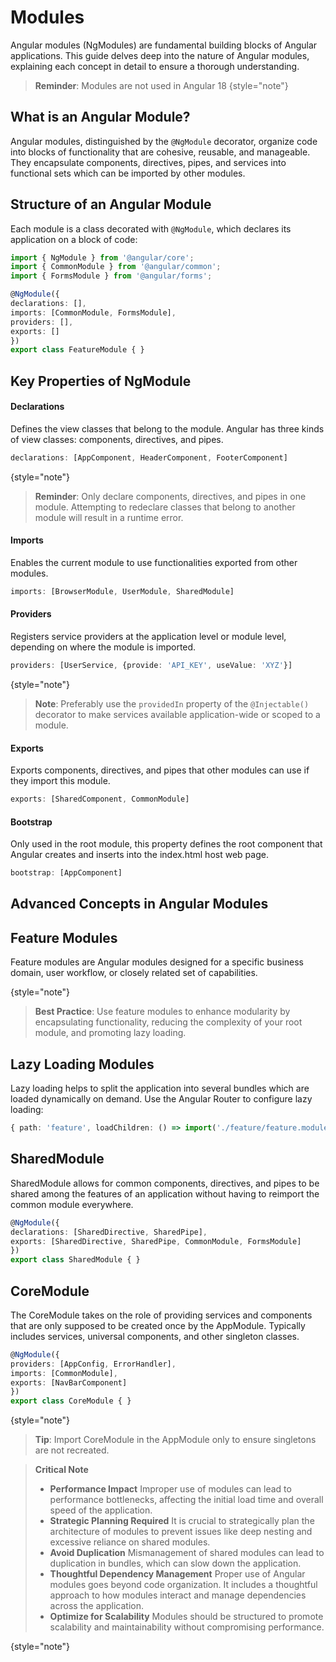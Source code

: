 # Modules


Angular modules (NgModules) are fundamental building blocks of Angular applications. This guide delves deep into the nature of Angular modules, explaining each concept in detail to ensure a thorough understanding.


> **Reminder**: Modules are not used in Angular 18
{style="note"}

## What is an Angular Module?

Angular modules, distinguished by the `@NgModule` decorator, organize code into blocks of functionality that are cohesive, reusable, and manageable. They encapsulate components, directives, pipes, and services into functional sets which can be imported by other modules.

## Structure of an Angular Module

Each module is a class decorated with `@NgModule`, which declares its application on a block of code:

```typescript
import { NgModule } from '@angular/core';
import { CommonModule } from '@angular/common';
import { FormsModule } from '@angular/forms';

@NgModule({
declarations: [],
imports: [CommonModule, FormsModule],
providers: [],
exports: []
})
export class FeatureModule { }
```

## Key Properties of NgModule

#### Declarations

Defines the view classes that belong to the module. Angular has three kinds of view classes: components, directives, and pipes.

```typescript
declarations: [AppComponent, HeaderComponent, FooterComponent]
```

{style="note"}
> **Reminder**: Only declare components, directives, and pipes in one module. Attempting to redeclare classes that belong to another module will result in a runtime error.

#### Imports

Enables the current module to use functionalities exported from other modules.

```typescript
imports: [BrowserModule, UserModule, SharedModule]
```

#### Providers

Registers service providers at the application level or module level, depending on where the module is imported.

```typescript
providers: [UserService, {provide: 'API_KEY', useValue: 'XYZ'}]
```

{style="note"}
> **Note**: Preferably use the `providedIn` property of the `@Injectable()` decorator to make services available application-wide or scoped to a module.

#### Exports

Exports components, directives, and pipes that other modules can use if they import this module.

```typescript
exports: [SharedComponent, CommonModule]
```

#### Bootstrap

Only used in the root module, this property defines the root component that Angular creates and inserts into the index.html host web page.

```typescript
bootstrap: [AppComponent]
```

## Advanced Concepts in Angular Modules

## Feature Modules

Feature modules are Angular modules designed for a specific business domain, user workflow, or closely related set of capabilities.

{style="note"}
> **Best Practice**: Use feature modules to enhance modularity by encapsulating functionality, reducing the complexity of your root module, and promoting lazy loading.

## Lazy Loading Modules

Lazy loading helps to split the application into several bundles which are loaded dynamically on demand. Use the Angular Router to configure lazy loading:

```typescript
{ path: 'feature', loadChildren: () => import('./feature/feature.module').then(m => m.FeatureModule) }
```

## SharedModule

SharedModule allows for common components, directives, and pipes to be shared among the features of an application without having to reimport the common module everywhere.

```typescript
@NgModule({
declarations: [SharedDirective, SharedPipe],
exports: [SharedDirective, SharedPipe, CommonModule, FormsModule]
})
export class SharedModule { }
```

## CoreModule

The CoreModule takes on the role of providing services and components that are only supposed to be created once by the AppModule. Typically includes services, universal components, and other singleton classes.

```typescript
@NgModule({
providers: [AppConfig, ErrorHandler],
imports: [CommonModule],
exports: [NavBarComponent]
})
export class CoreModule { }
```

{style="note"}
> **Tip**: Import CoreModule in the AppModule only to ensure singletons are not recreated.


> **Critical Note**
> - **Performance Impact** Improper use of modules can lead to performance bottlenecks, affecting the initial load time and overall speed of the application.
> - **Strategic Planning Required** It is crucial to strategically plan the architecture of modules to prevent issues like deep nesting and excessive reliance on shared modules.
> - **Avoid Duplication** Mismanagement of shared modules can lead to duplication in bundles, which can slow down the application.
> - **Thoughtful Dependency Management** Proper use of Angular modules goes beyond code organization. It includes a thoughtful approach to how modules interact and manage dependencies across the application.
> - **Optimize for Scalability** Modules should be structured to promote scalability and maintainability without compromising performance.

{style="note"}